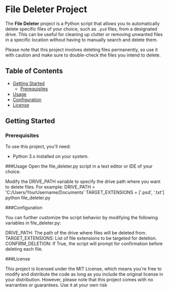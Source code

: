 # File Deleter Project

The **File Deleter** project is a Python script that allows you to automatically delete specific files of your choice, such as `.psd` files, from a designated drive. This can be useful for cleaning up clutter or removing unwanted files in a specific location without having to manually search and delete them.

Please note that this project involves deleting files permanently, so use it with caution and make sure to double-check the files you intend to delete.

## Table of Contents

- [Getting Started](#getting-started)
  - [Prerequisites](#prerequisites)
- [Usage](#usage)
- [Configuration](#configuration)
- [License](#license)

## Getting Started

### Prerequisites

To use this project, you'll need:

- Python 3.x installed on your system.

 ###Usage
 Open the file_deleter.py script in a text editor or IDE of your choice.

Modify the DRIVE_PATH variable to specify the drive path where you want to delete files. For example:
DRIVE_PATH = 'C:/Users/YourUsername/Documents'
TARGET_EXTENSIONS = ['.psd', '.txt']
python file_deleter.py

###Configuration

You can further customize the script behavior by modifying the following variables in file_deleter.py:

DRIVE_PATH: The path of the drive where files will be deleted from.
TARGET_EXTENSIONS: List of file extensions to be targeted for deletion.
CONFIRM_DELETION: If True, the script will prompt for confirmation before deleting each file.

###License

This project is licensed under the MIT License, which means you're free to modify and distribute the code as long as you include the original license in your distribution. However, please note that this project comes with no warranties or guarantees. Use it at your own risk




   

